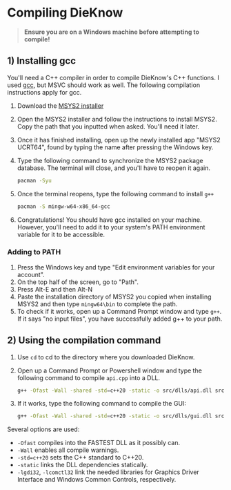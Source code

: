 # Compiling DieKnow

> **Ensure you are on a Windows machine before attempting to compile!**

## 1) Installing gcc

You'll need a C++ compiler in order to compile DieKnow's C++ functions. I used [gcc](https://github.com/gcc-mirror/gcc), but MSVC should work as well. The following compilation instructions apply for gcc.

1. Download the [MSYS2 installer](https://github.com/msys2/msys2-installer/releases/download/2024-07-27/msys2-x86_64-20240727.exe)
2. Open the MSYS2 installer and follow the instructions to install MSYS2. Copy the path that you inputted when asked. You'll need it later.
3. Once it has finished installing, open up the newly installed app "MSYS2 UCRT64", found by typing the name after pressing the Windows key.
4. Type the following command to synchronize the MSYS2 package database. The terminal will close, and you'll have to reopen it again.

   ```bash
   pacman -Syu
   ```
5. Once the terminal reopens, type the following command to install `g++`

   ```bash
   pacman -S mingw-w64-x86_64-gcc
   ```
6. Congratulations! You should have gcc installed on your machine. However, you'll need to add it to your system's PATH environment variable for it to be accessible.

### Adding to PATH

1. Press the Windows key and type "Edit environment variables for your account".
2. On the top half of the screen, go to "Path".
3. Press Alt-E and then Alt-N
4. Paste the installation directory of MSYS2 you copied when installing MSYS2 and then type `mingw64\bin` to complete the path.
5. To check if it works, open up a Command Prompt window and type `g++`. If it says "no input files", you have successfully added g++ to your path.

## 2) Using the compilation command

1. Use `cd` to cd to the directory where you downloaded DieKnow.
2. Open up a Command Prompt or Powershell window and type the following command to compile `api.cpp` into a DLL.

   ```bash
   g++ -Ofast -Wall -shared -std=c++20 -static -o src/dlls/api.dll src/api.cpp -lgdi32
   ```

3. If it works, type the following command to compile the GUI:

   ```bash
   g++ -Ofast -Wall -shared -std=c++20 -static -o src/dlls/gui.dll src/gui.cpp -lgdi32 -lcomctl32
   ```

Several options are used:

* `-Ofast` compiles into the FASTEST DLL as it possibly can.
* `-Wall` enables all compile warnings.
* `-std=c++20` sets the C++ standard to C++20.
* `-static` links the DLL dependencies statically.
* `-lgdi32`, `-lcomctl32` link the needed libraries for Graphics Driver Interface and Windows Common Controls, respectively.
